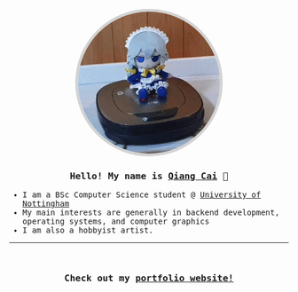 <samp>
<p align="center">
<img width="256px" height="256px" style="border: solid lightgray 5px; border-radius: 256px;" src="touhou-sakuya.gif">
</p>
<h3 align="center">Hello! My name is <a href="https://jiansu.dev">Qiang Cai</a> 👋</h3>
<ul>
    <li>I am a BSc Computer Science student @ <a href="https://cs.nott.ac.uk">University of Nottingham</a></li>
    <li>My main interests are generally in backend development, operating systems, and computer graphics</li>
    <li>I am also a hobbyist artist.
</ul>
<hr>

<br>
<!-- <p align="center">
<img src="https://github-readme-stats.vercel.app/api?username=sanamorii&theme=tokyonight">
</p> -->
<h3 align="center">Check out my <a href="https://jiansu.dev">portfolio website!</a></h3>

</samp>
